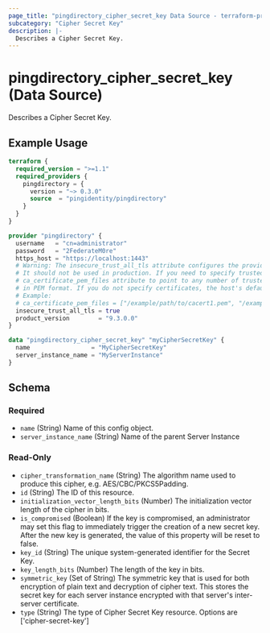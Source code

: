 ```yaml
---
page_title: "pingdirectory_cipher_secret_key Data Source - terraform-provider-pingdirectory"
subcategory: "Cipher Secret Key"
description: |-
  Describes a Cipher Secret Key.
---
```


# pingdirectory_cipher_secret_key (Data Source)

Describes a Cipher Secret Key.

## Example Usage

```terraform
terraform {
  required_version = ">=1.1"
  required_providers {
    pingdirectory = {
      version = "~> 0.3.0"
      source  = "pingidentity/pingdirectory"
    }
  }
}

provider "pingdirectory" {
  username   = "cn=administrator"
  password   = "2FederateM0re"
  https_host = "https://localhost:1443"
  # Warning: The insecure_trust_all_tls attribute configures the provider to trust any certificate presented by the PingDirectory server.
  # It should not be used in production. If you need to specify trusted CA certificates, use the
  # ca_certificate_pem_files attribute to point to any number of trusted CA certificate files
  # in PEM format. If you do not specify certificates, the host's default root CA set will be used.
  # Example:
  # ca_certificate_pem_files = ["/example/path/to/cacert1.pem", "/example/path/to/cacert2.pem"]
  insecure_trust_all_tls = true
  product_version        = "9.3.0.0"
}

data "pingdirectory_cipher_secret_key" "myCipherSecretKey" {
  name                 = "MyCipherSecretKey"
  server_instance_name = "MyServerInstance"
}
```

<!-- schema generated by tfplugindocs -->
## Schema

### Required

- `name` (String) Name of this config object.
- `server_instance_name` (String) Name of the parent Server Instance

### Read-Only

- `cipher_transformation_name` (String) The algorithm name used to produce this cipher, e.g. AES/CBC/PKCS5Padding.
- `id` (String) The ID of this resource.
- `initialization_vector_length_bits` (Number) The initialization vector length of the cipher in bits.
- `is_compromised` (Boolean) If the key is compromised, an administrator may set this flag to immediately trigger the creation of a new secret key. After the new key is generated, the value of this property will be reset to false.
- `key_id` (String) The unique system-generated identifier for the Secret Key.
- `key_length_bits` (Number) The length of the key in bits.
- `symmetric_key` (Set of String) The symmetric key that is used for both encryption of plain text and decryption of cipher text. This stores the secret key for each server instance encrypted with that server's inter-server certificate.
- `type` (String) The type of Cipher Secret Key resource. Options are ['cipher-secret-key']

